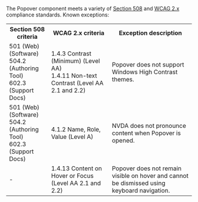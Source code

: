 The Popover component meets a variety of <a href="https://www.access-board.gov/ict/" target="_blank">Section 508</a> and <a href="https://www.w3.org/WAI/standards-guidelines/wcag/" target="_blank">WCAG 2.x</a> compliance standards. Known exceptions:  

<table class="dx-table">
    <tr>
        <th>Section 508 criteria</th>
        <th>WCAG 2.x criteria</th>
        <th>Exception description</th>
    </tr>
    <tr>
        <td>501 (Web)(Software) <br> 504.2 (Authoring Tool) <br> 602.3 (Support Docs)</td>
        <td>1.4.3 Contrast (Minimum) (Level AA) <br> 1.4.11 Non-text Contrast (Level AA 2.1 and 2.2)</td>
        <td>Popover does not support Windows High Contrast themes.</td>
    </tr>
    <tr>
        <td>501 (Web)(Software) <br> 504.2 (Authoring Tool) <br> 602.3 (Support Docs)</td>
        <td>4.1.2 Name, Role, Value (Level A)</td>
        <td>NVDA does not pronounce content when Popover is opened.</td>
    </tr>
    <tr>
        <td>-</td>
        <td>1.4.13 Content on Hover or Focus (Level AA 2.1 and 2.2) </td>
        <td>Popover does not remain visible on hover and cannot be dismissed using keyboard navigation.</td>
    </tr>
</table>